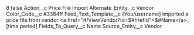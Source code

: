 <?xml version="1.0" encoding="UTF-8"?>
<CustomMetadata xmlns="http://soap.sforce.com/2006/04/metadata" xmlns:xsi="http://www.w3.org/2001/XMLSchema-instance" xmlns:xsd="http://www.w3.org/2001/XMLSchema">
    <label>8</label>
    <protected>false</protected>
    <values>
        <field>Action__c</field>
        <value xsi:type="xsd:string">Price File Import</value>
    </values>
    <values>
        <field>Alternate_Entity__c</field>
        <value xsi:type="xsd:string">Vendor</value>
    </values>
    <values>
        <field>Color_Code__c</field>
        <value xsi:type="xsd:string">#3384ff</value>
    </values>
    <values>
        <field>Feed_Text_Template__c</field>
        <value xsi:type="xsd:string">[You/username] imported a price file from vendor &lt;a href=&quot;#/ViewVendor?Id=$#hrefId&quot;&gt;$#Name&lt;/a&gt;, [time period]</value>
    </values>
    <values>
        <field>Fields_To_Query__c</field>
        <value xsi:type="xsd:string">Name</value>
    </values>
    <values>
        <field>Source_Entity__c</field>
        <value xsi:type="xsd:string">Vendor</value>
    </values>
</CustomMetadata>
